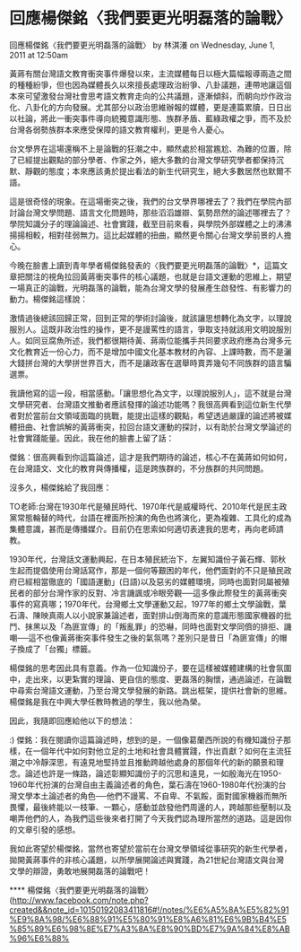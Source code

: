 # 回應楊傑銘〈我們要更光明磊落的論戰〉

回應楊傑銘〈我們要更光明磊落的論戰〉
by 林淇瀁 on Wednesday, June 1, 2011 at 12:50am
 
黃蔣有關台灣語文教育衝突事件爆發以來，主流媒體每日以極大篇幅報導兩造之間的種種紛爭，但也因為媒體長久以來擅長處理政治紛爭、八卦議題，連帶地讓這個本來可望激發台灣社會思考語文教育走向的公共議題，逐漸傾斜，而朝向炒作政治化、八卦化的方向發展。尤其部分以政治思維辦報的媒體，更是連篇累牘，日日出以社論，將此一衝突事件導向統獨意識形態、族群矛盾、藍綠政權之爭，而不及於台灣各弱勢族群本來應受保障的語文教育權利，更是令人憂心。
 
台文學界在這場還稱不上是論戰的狂潮之中，顯然處於相當尷尬、為難的位置，除了已經提出觀點的部分學者、作家之外，絕大多數的台灣文學研究學者都保持沉默、靜觀的態度；本來應該勇於提出看法的新生代研究生，絕大多數居然也默爾不語。
 
這是很奇怪的現象。在這場衝突之後，我們的台文學界哪裡去了？我們在學院內部討論台灣文學問題、語言文化問題時，那些滔滔雄辯、氣勢昂然的論述哪裡去了？學院知識分子的理論論述、社會實踐，截至目前來看，與學院外部媒體之上的沸沸揚揚相較，相對荏弱無力。這比起媒體的扭曲，顯然更令關心台灣文學前景的人擔心。
 
今晚在臉書上讀到青年學者楊傑銘發表的〈我們要更光明磊落的論戰〉*，這篇文章把關注的視角拉回黃蔣衝突事件的核心議題，也就是台語文運動的思維上，期望一場真正的論戰，光明磊落的論戰，能為台灣文學的發展產生啟發性、有影響力的動力。楊傑銘這樣說：
 
激情過後總該回歸正常，回到正常的學術討論後，就該讓思想轉化為文字，以理說服別人。這既非政治性的操作，更不是謾罵性的語言，爭取支持就該用文明說服別人。如同豆腐魚所述，我們都很期待黃、蔣兩位能攜手共同要求政府應為台灣多元文化教育近一份心力，而不是增加中國文化基本教材的內容、上課時數，而不是灑大錢拼台灣的大學拼世界百大，而不是讓政客在選舉時賣弄幾句不同族群的語言騙選票。
 
我讀他寫的這一段，相當感動。「讓思想化為文字，以理說服別人」，這不就是台灣文學研究者、台灣語文推動者應該發揮的論述功能嗎？我很高興看到這位新生代學者對於當前台文領域面臨的挑戰，能提出這樣的觀點，希望透過嚴謹的論述將被媒體扭曲、社會誤解的黃蔣衝突，拉回台語文運動的探討，以有助於台灣文學論述的社會實踐能量。因此，我在他的臉書上留了話：
 
傑銘：很高興看到你這篇論述，這才是我們期待的論述，核心不在黃蔣如何如何，在台灣語文、文化的教育與傳播權，這是跨族群的，不分族群的共同問題。
 
沒多久，楊傑銘給了我回應：
 
TO老師:台灣在1930年代是殖民時代、1970年代是威權時代、2010年代是民主政黨常態輪替的時代，台語在裡面所扮演的角色也將演化，更為複雜、工具化的成為集體意識，甚而是傳播媒介。目前仍在思索如何適切表達我的思考，再向老師請教。
 
1930年代，台灣話文運動興起，在日本殖民統治下，左翼知識份子黃石輝、郭秋生起而提倡使用台灣話寫作，那是一個何等艱困的年代，他們面對的不只是殖民政府已經相當徹底的「國語運動」(日語)以及惡劣的媒體環境，同時也面對同屬被殖民者的部分台灣作家的反對、冷言譏諷或冷眼旁觀──這多像此際發生的黃蔣衝突事件的寫真哪；1970年代，台灣鄉土文學運動又起，1977年的鄉土文學論戰，葉石濤、陳映真兩人以小說家兼論述者，面對排山倒海而來的意識形態國家機器的批鬥、抹黑以及「為匪宣傳」的「叛亂罪」的恐嚇，同時也面對文學同儕的排拒、譏嘲──這不也像黃蔣衝突事件發生之後的氣氛嗎？差別只是昔日「為匪宣傳」的帽子換成了「台獨」標籤。
 
楊傑銘的思考因此具有意義。作為一位知識份子，要在這樣被媒體建構的社會氛圍中，走出來，以更紮實的理論、更自信的態度、更磊落的胸懷，通過論述，在論戰中尋索台灣語文運動，乃至台灣文學發展的新路。跳出框架，提供社會新的思維。楊傑銘是我在中興大學任教時教過的學生，我以他為榮。
 
因此，我隨即回應給他以下的想法：
 
 ‎:) 傑銘：我在閱讀你這篇論述時，想到的是，一個像葛蘭西所說的有機知識份子那樣，在一個年代中如何對他立足的土地和社會具體實踐，作出貢獻？如何在主流狂潮之中冷靜深思，有遠見地堅持並且推動跨越他處身的那個年代的新的願景和理念。論述也許是一條路，論述彰顯知識份子的沉思和遠見，一如殷海光在1950-1960年代扮演的台灣自由主義論述者的角色，葉石濤在1960-1980年代扮演的台灣文學本土論述者的角色──他們不謾罵、不自卑、不氣餒，面對國家機器而無所畏懼，最後終能以一枝筆、一顆心，感動並啟發他們周邊的人，跨越那些壓制以及嘲弄他們的人，為我們這些後來者打開了今天我們認為理所當然的道路。這是因你的文章引發的感想。
 
我如此寄望於楊傑銘，當然也寄望於當前在台灣文學領域從事研究的新生代學者，拋開黃蔣事件的非核心議題，以所學展開論述與實踐，為21世紀台灣語文與台灣文學的辯證，勇敢地展開磊落的論戰吧！
 
****   楊傑銘〈我們要更光明磊落的論戰〉(http://www.facebook.com/note.php?created&&note_id=10150192083411816#!/notes/%E6%A5%8A%E5%82%91%E9%8A%98/%E6%88%91%E5%80%91%E8%A6%81%E6%9B%B4%E5%85%89%E6%98%8E%E7%A3%8A%E8%90%BD%E7%9A%84%E8%AB%96%E6%88%

